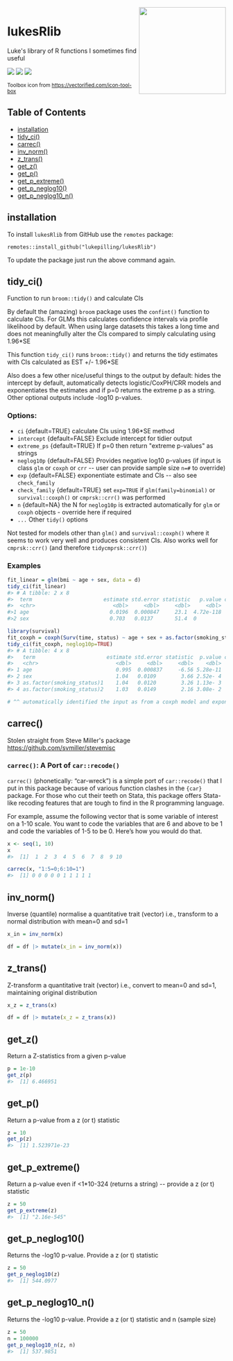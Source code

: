 <img align="right" src="https://github.com/lukepilling/lukesRlib/raw/master/lukesRlib.png" width="200" />

# lukesRlib
Luke's library of R functions I sometimes find useful

[![](https://img.shields.io/badge/version-0.1.2-informational.svg)](https://github.com/lukepilling/lukesRlib)
[![](https://img.shields.io/github/last-commit/lukepilling/lukesRlib.svg)](https://github.com/lukepilling/lukesRlib/commits/master)
[![](https://img.shields.io/badge/lifecycle-experimental-9cf.svg)](https://www.tidyverse.org/lifecycle/#experimental)

<sub>Toolbox icon from https://vectorified.com/icon-tool-box</sub>

## Table of Contents
  - [installation](#installation)
  - [tidy_ci()](#tidy_ci)
  - [carrec()](#carrec)
  - [inv_norm()](#inv_norm)
  - [z_trans()](#z_trans)
  - [get_z()](#get_z)
  - [get_p()](#get_p)
  - [get_p_extreme()](#get_p_extreme)
  - [get_p_neglog10()](#get_p_neglog10)
  - [get_p_neglog10_n()](#get_p_neglog10_n)

## installation
To install `lukesRlib` from GitHub use the `remotes` package:

`remotes::install_github("lukepilling/lukesRlib")`

To update the package just run the above command again.


## tidy_ci()
Function to run `broom::tidy()` and calculate CIs

By default the (amazing) `broom` package uses the `confint()` function to calculate CIs. For GLMs this calculates confidence intervals via profile likelihood by default. When using large datasets this takes a long time and does not meaningfully alter the CIs compared to simply calculating using 1.96*SE

This function `tidy_ci()` runs `broom::tidy()` and returns the tidy estimates with CIs calculated as EST +/- 1.96*SE

Also does a few other nice/useful things to the output by default: hides the intercept by default, automatically detects logistic/CoxPH/CRR models and exponentiates the estimates and if p=0 returns the extreme p as a string. Other optional outputs include -log10 p-values.

### Options:
 - `ci` {default=TRUE} calculate CIs using 1.96*SE method
 - `intercept` {default=FALSE} Exclude intercept for tidier output
 - `extreme_ps` {default=TRUE} If p=0 then return "extreme p-values" as strings
 - `neglog10p` {default=FALSE} Provides negative log10 p-values (if input is class `glm` or `coxph` or `crr` -- user can provide sample size `n=#` to override)
 - `exp` {default=FALSE} exponentiate estimate and CIs -- also see `check_family`
 - `check_family` {default=TRUE} set `exp=TRUE` if `glm(family=binomial)` or `survival::coxph()` or `cmprsk::crr()` was performed
 - `n` {default=NA} the N for `neglog10p` is extracted automatically for `glm` or `coxph` objects - override here if required
 - `...` Other `tidy()` options 

Not tested for models other than `glm()` and `survival::coxph()` where it seems to work very well and produces consistent CIs. Also works well for `cmprsk::crr()` (and therefore `tidycmprsk::crr()`)

### Examples

```R
fit_linear = glm(bmi ~ age + sex, data = d)
tidy_ci(fit_linear)
#> # A tibble: 2 x 8
#>  term                       estimate std.error statistic   p.value conf.low conf.high p.extreme
#>  <chr>                         <dbl>     <dbl>     <dbl>     <dbl>    <dbl>     <dbl> <chr>    
#>1 age                          0.0196  0.000847     23.1  4.72e-118   0.0179    0.0212 NA       
#>2 sex                          0.703   0.0137       51.4  0           0.676     0.729  9.39e-576

library(survival)
fit_coxph = coxph(Surv(time, status) ~ age + sex + as.factor(smoking_status), data = d)
tidy_ci(fit_coxph, neglog10p=TRUE)
#> # A tibble: 4 x 8
#>   term                       estimate std.error statistic  p.value conf.low conf.high neglog10p
#>   <chr>                         <dbl>     <dbl>     <dbl>    <dbl>    <dbl>     <dbl>     <dbl>
#> 1 age                           0.995  0.000837     -6.56 5.28e-11    0.993     0.996     10.3 
#> 2 sex                           1.04   0.0109        3.66 2.52e- 4    1.02      1.06       3.60
#> 3 as.factor(smoking_status)1    1.04   0.0120        3.26 1.13e- 3    1.02      1.06       2.95
#> 4 as.factor(smoking_status)2    1.03   0.0149        2.16 3.08e- 2    1.00      1.06       1.51

# ^^ automatically identified the input as from a coxph model and exponentiated estimate/CIs
```

## carrec()

Stolen straight from Steve Miller's package https://github.com/svmiller/stevemisc

### `carrec()`: A Port of `car::recode()`

`carrec()` (phonetically: “car-wreck”) is a simple port of
`car::recode()` that I put in this package because of various function
clashes in the `{car}` package. For those who cut their teeth on Stata,
this package offers Stata-like recoding features that are tough to find
in the R programming language.

For example, assume the following vector that is some variable of
interest on a 1-10 scale. You want to code the variables that are 6 and
above to be 1 and code the variables of 1-5 to be 0. Here’s how you
would do that.

``` r
x <- seq(1, 10)
x
#>  [1]  1  2  3  4  5  6  7  8  9 10

carrec(x, "1:5=0;6:10=1")
#>  [1] 0 0 0 0 0 1 1 1 1 1
```

## inv_norm()

Inverse (quantile) normalise a quantitative trait (vector) i.e., transform to a normal distribution with mean=0 and sd=1

```r
x_in = inv_norm(x)

df = df |> mutate(x_in = inv_norm(x))
```

## z_trans()

Z-transform a quantitative trait (vector) i.e., convert to mean=0 and sd=1, maintaining original distribution

```r
x_z = z_trans(x)

df = df |> mutate(x_z = z_trans(x))
```

## get_z()

Return a Z-statistics from a given p-value

```r
p = 1e-10
get_z(p)
#>  [1] 6.466951
```


## get_p()

Return a p-value from a z (or t) statistic

```r
z = 10
get_p(z)
#>  [1] 1.523971e-23
```


## get_p_extreme()

Return a p-value even if <1*10-324 (returns a string) -- provide a z (or t) statistic

```r
z = 50
get_p_extreme(z)
#>  [1] "2.16e-545"
```


## get_p_neglog10()

Returns the -log10 p-value. Provide a z (or t) statistic

```r
z = 50
get_p_neglog10(z)
#>  [1] 544.0977
```


## get_p_neglog10_n()

Returns the -log10 p-value. Provide a z (or t) statistic and n (sample size)

```r
z = 50
n = 100000
get_p_neglog10_n(z, n)
#>  [1] 537.9851
```
